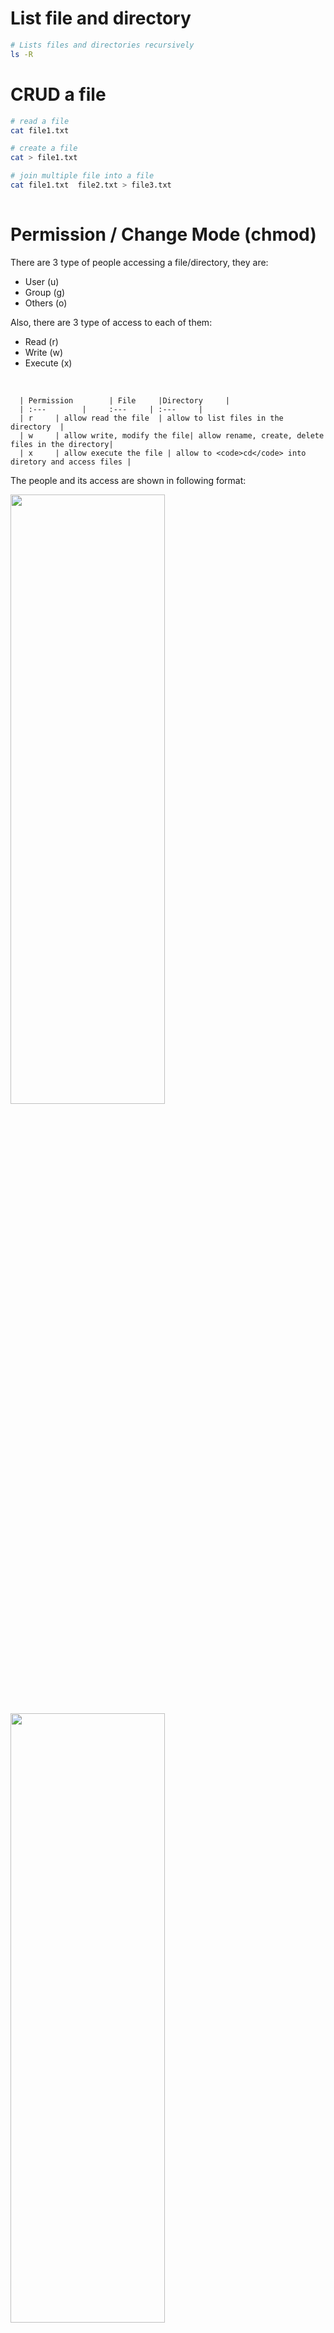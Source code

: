 # List file and directory 
 ``` bash
# Lists files and directories recursively
ls -R
 ```

# CRUD a file
``` bash
# read a file
cat file1.txt

# create a file
cat > file1.txt

# join multiple file into a file
cat file1.txt  file2.txt > file3.txt
   
```

# Permission / Change Mode (chmod)

There are 3 type of people accessing a file/directory, they are:
   - User (u)
   - Group (g)
   - Others (o)
   
Also, there are 3 type of access to each of them:
   - Read (r)
   - Write (w)
   - Execute (x)
<br/>

      | Permission        | File     |Directory     |                             
      | :---        |     :---     | :---     | 
      | r     | allow read the file  | allow to list files in the directory  |
      | w     | allow write, modify the file| allow rename, create, delete files in the directory|
      | x     | allow execute the file | allow to <code>cd</code> into diretory and access files |
   

The people and its access are shown in following format:

   
<img src="../images/chmod-person-type.png" alt="" width="70%" height="50%"/>
<img src="../images/file-person-access.png" alt="" width="70%" height="50%"/>

<br/>

> **Notes:** <br/>
> The ilustration pictures are refered from [interviewbit.com](https://www.interviewbit.comlinux-commands-cheat-sheet/#file-permissions) and [javarevisited](https://javarevisited.blogspot.com/2012/0310-example-of-chmod-command-in-unix.html)
   
The file type value:
   - <code>d</code> → directory
   - <code>-</code> → regular file
   - <code>l</code> → Symbolic Link
   - <code>s</code> → Unix Domain Socket
   - <code>p</code> → named pipe
   - <code>c</code> → character device file
   - <code>b</code> → block device file

<br/>   
To manage access and permission we use <code>*chmode*</code> 
<br/>   
<br/>  
 

## Symbolic Method
   ```
   chmod [ugoa][-+=][rwx], [ugoa][-+=][rwx],.. FileName
   ```

   Detail items of the syntax are:
   - Person
      1. <code>u</code> → User
      2. <code>g</code> → Group
      3. <code>o</code> → Others
      4. <code>a</code> → All the users i.e. 
             Instead of writing <code>ugo</code>, we can just write <code>a</code>.

   - Operators
      1. <code>-</code> → removes the mentioned permission
      2. <code>+</code> → adds the mentioned permission
      3. <code>=</code> → Changes the current permission to the mentioned permission. </br>
             *If no permission is mentioned after using the <code>=</code> operator, all the permissions from the mentioned class are removed.*

   - Permission
      1. <code>r</code> → Read
      2. <code>w</code> → Write
      3. <code>x</code> → Execute

      


   Examples:
   ``` bash
   chmod o+r file1.txt
   chmod a+w file1.txt
   chmod u+x file1.txt
   chmod g-wx file2.txt
   chmod ugo+rwx file2.txt
   ```

   ## Numeric Method
   There are numeric codes for each permission:
   - r (read) = 4
   - w (write) = 2
   - x (execute) = 1
   - No permissions  = 0

   Example 1:
   ``` bash
   # Symbolic way
   chmod ugo+rw file1.txt

   # Numeric way
   chmod 666 file1.txt
   ```
   > <code>rw</code> →  read + write = 4 + 2  = 6 <br/>
   > <code>ugo</code> → user, group, other <br/>
   > So, <code>ugo = 666</code>


   Example 2:
   ``` bash
   # Symbolic way
   chmod -R a+rwx,u-x,g-wx,o-rwx folder_name

   # Numeric way
   chmod -R 640 folder_name
   ```

   |              |User (u)| Group (g) |Other (o)  |
   |---           | ---    | ---       |---        |
   |Read (4)      |✔       |✔         |           |
   |Write (2)     |✔       |           |          |
   |Execute (1)   |        |           |           |
   | **RESULT**             | 6      | 4       | 0           |      
   
# Ownership / Changing Owner (chown)
```
chown [OPTIONS] [USER][:GROUP] file1 file2

chown -R myuser:mygroup /var/www/sitename

```

# Searching
``` bash
# search for patthern in file
grep -r {pattern} {directory}
grep -r *.config /etc 

# filter by pattern the output of command
{command} | grep {pattern}
ls -a | grep *config*

# find all instances of file
locate {file}
```

``` bash
# find file of extension
find . -type f -name "*.jar"

# find directory
find . -type d -name ".DS_Store"

# find then execute remove
find . -name "*.py" -exec rm {} \;
```

# Copy
``` bash
#copy recursively and force override and apply to all
yes|cp -rf /home/userftp/html/site/* /home/user1/html/

```


# Tail

``` bash
#Outputs the last 10 lines of the file myfile.txt.
tail myfile.txt

#Outputs the last 100 lines of the file myfile.txt.
tail myfile.txt -n 100

# Outputs the last 10 lines of myfile.txt, and monitors myfile.txt for updates;
# tail then continues to output any new lines that are added to myfile.txt.
tail -f myfile.txt

# Sample with grep
tail -f access.log | grep 192.168.1.7

# in practical I use
tail -fn 100 log.txt
```


# Compression

## tar
``` bash
# tar file or directory into a file.tar
tar cf file.tar {file_or_directory}

# untar into current directory
tar xf file.tar

# show content of tar archive
tar tf file.tar
```
Tar paremeter:
   - <code>c</code> → create archive
   - <code>t</code> → table of content
   - <code>x</code> → extract
   - <code>f</code> → file name
   - <code>z</code> → use zip/gzip
   - <code>j</code> → use bzip2
   - <code>k</code> → don't override
   - <code>w</code> → ask for confirmation
   - <code>v</code> → verbose

## gzip
``` bash
# compress file and rename to file.gz
gzip file

# decompress file.gz
gzip -d file.gz
```

# File Operation from Network

## wget
``` bash
# download file
wget url

# download recursively
wget -r url
```

# Directoy Usage
```bash
sudo du -sh /var/opt/mssql2022

# result will be
16K	/var/opt/mssql2022
```

```bash
# has * at the end. Will summaize direct sub directory
sudo du -shc mssql2022/*

# result will be.
4.0K	mssql2022/data
4.0K	mssql2022/log
4.0K	mssql2022/secrets
12K	total
```


```bash
# a. Print recursively directory under ~/workspace
# b. sort -r=reverse, -h=human readible
# c. head -5=first 5 record

sudo du -h ~/workspace | sort -rh | head -5

# result will be.
25M	/home/neutro/workspace
22M	/home/neutro/workspace/TestDocker
17M	/home/neutro/workspace/TestDocker/examples
8.0M	/home/neutro/workspace/TestDocker/examples/MyWebMVC/wwwroot
8.0M	/home/neutro/workspace/TestDocker/examples/MyWebMVC

```
# References:
1. https://chmodcommand.com/chmod-640/
2. https://javarevisited.blogspot.com/2012/03/10-example-of-chmod-command-in-unix.html
3. https://www.interviewbit.com/linux-commands-cheat-sheet/#file-permissions
4. https://meta.stackexchange.com/questions/314520/markdown-for-ticks-and-crosses
    
